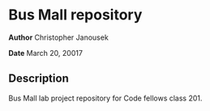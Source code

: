 # Bus Mall repository

**Author** Christopher Janousek

**Date** March 20, 20017

## Description

Bus Mall lab project repository for Code fellows class 201.
